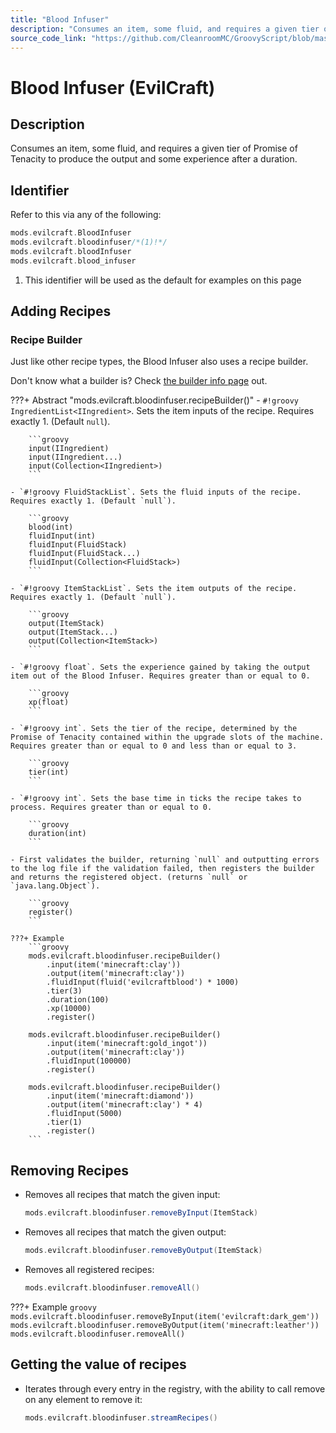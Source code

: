 ```yaml
---
title: "Blood Infuser"
description: "Consumes an item, some fluid, and requires a given tier of Promise of Tenacity to produce the output and some experience after a duration."
source_code_link: "https://github.com/CleanroomMC/GroovyScript/blob/master/src/main/java/com/cleanroommc/groovyscript/compat/mods/evilcraft/BloodInfuser.java"
---
```


# Blood Infuser (EvilCraft)

## Description

Consumes an item, some fluid, and requires a given tier of Promise of Tenacity to produce the output and some experience after a duration.

## Identifier

Refer to this via any of the following:

```groovy hl_lines="2"
mods.evilcraft.BloodInfuser
mods.evilcraft.bloodinfuser/*(1)!*/
mods.evilcraft.bloodInfuser
mods.evilcraft.blood_infuser
```

1. This identifier will be used as the default for examples on this page

## Adding Recipes

### Recipe Builder

Just like other recipe types, the Blood Infuser also uses a recipe builder.

Don't know what a builder is? Check [the builder info page](../../../groovy/builder.md) out.

???+ Abstract "mods.evilcraft.bloodinfuser.recipeBuilder()"
    - `#!groovy IngredientList<IIngredient>`. Sets the item inputs of the recipe. Requires exactly 1. (Default `null`).

        ```groovy
        input(IIngredient)
        input(IIngredient...)
        input(Collection<IIngredient>)
        ```

    - `#!groovy FluidStackList`. Sets the fluid inputs of the recipe. Requires exactly 1. (Default `null`).

        ```groovy
        blood(int)
        fluidInput(int)
        fluidInput(FluidStack)
        fluidInput(FluidStack...)
        fluidInput(Collection<FluidStack>)
        ```

    - `#!groovy ItemStackList`. Sets the item outputs of the recipe. Requires exactly 1. (Default `null`).

        ```groovy
        output(ItemStack)
        output(ItemStack...)
        output(Collection<ItemStack>)
        ```

    - `#!groovy float`. Sets the experience gained by taking the output item out of the Blood Infuser. Requires greater than or equal to 0.

        ```groovy
        xp(float)
        ```

    - `#!groovy int`. Sets the tier of the recipe, determined by the Promise of Tenacity contained within the upgrade slots of the machine. Requires greater than or equal to 0 and less than or equal to 3.

        ```groovy
        tier(int)
        ```

    - `#!groovy int`. Sets the base time in ticks the recipe takes to process. Requires greater than or equal to 0.

        ```groovy
        duration(int)
        ```

    - First validates the builder, returning `null` and outputting errors to the log file if the validation failed, then registers the builder and returns the registered object. (returns `null` or `java.lang.Object`).

        ```groovy
        register()
        ```

    ???+ Example
        ```groovy
        mods.evilcraft.bloodinfuser.recipeBuilder()
            .input(item('minecraft:clay'))
            .output(item('minecraft:clay'))
            .fluidInput(fluid('evilcraftblood') * 1000)
            .tier(3)
            .duration(100)
            .xp(10000)
            .register()

        mods.evilcraft.bloodinfuser.recipeBuilder()
            .input(item('minecraft:gold_ingot'))
            .output(item('minecraft:clay'))
            .fluidInput(100000)
            .register()

        mods.evilcraft.bloodinfuser.recipeBuilder()
            .input(item('minecraft:diamond'))
            .output(item('minecraft:clay') * 4)
            .fluidInput(5000)
            .tier(1)
            .register()
        ```



## Removing Recipes

- Removes all recipes that match the given input:

    ```groovy
    mods.evilcraft.bloodinfuser.removeByInput(ItemStack)
    ```

- Removes all recipes that match the given output:

    ```groovy
    mods.evilcraft.bloodinfuser.removeByOutput(ItemStack)
    ```

- Removes all registered recipes:

    ```groovy
    mods.evilcraft.bloodinfuser.removeAll()
    ```

???+ Example
    ```groovy
    mods.evilcraft.bloodinfuser.removeByInput(item('evilcraft:dark_gem'))
    mods.evilcraft.bloodinfuser.removeByOutput(item('minecraft:leather'))
    mods.evilcraft.bloodinfuser.removeAll()
    ```

## Getting the value of recipes

- Iterates through every entry in the registry, with the ability to call remove on any element to remove it:

    ```groovy
    mods.evilcraft.bloodinfuser.streamRecipes()
    ```
